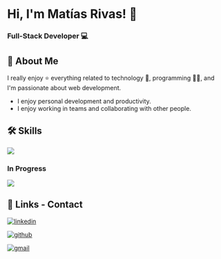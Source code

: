 
# Hi, I'm Matías Rivas! 👋


### Full-Stack Developer 💻


## 🚀 About Me
I really enjoy ⭐ everything related to technology 🤖, programming 👨‍💻, and I'm passionate about web development.
- I enjoy personal development and productivity.
- I enjoy working in teams and collaborating with other people.


## 🛠 Skills
![](https://skillicons.dev/icons?i=html,css,bootstrap,js,php,laravel,mysql,vue,vite,tailwind,postman,git,gitlab,github,nodejs,express,androidstudio,visualstudio)
### In Progress
![](https://skillicons.dev/icons?i=docker,mongodb,graphql,golang)
## 🔗 Links - Contact
[![linkedin](https://img.shields.io/badge/linkedin-0A66C2?style=for-the-badge&logo=linkedin&logoColor=white)](https://www.linkedin.com/in/mat%C3%ADas-ezequiel-rivas/)

[![github](https://img.shields.io/badge/github-red?style=for-the-badge&logo=github&logoColor=white)](https://github.com/matiasrivas94)

[![gmail](https://img.shields.io/badge/matiasrivasrivas202@gmail.com-yellow?style=for-the-badge&logo=gmail&logoColor=white)]()
